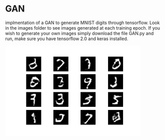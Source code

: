 # GAN
 implmentation of a GAN to generate MNIST digits through tensorflow. Look in the images folder to see images generated at each training epoch. If you wish to generate your own images simply download the file GAN.py and run, make sure you have tensorflow 2.0 and keras installed.
 
![image](https://github.com/colejagdtiger/GAN/blob/main/images/image_at_epoch_0050.png?raw=true)
